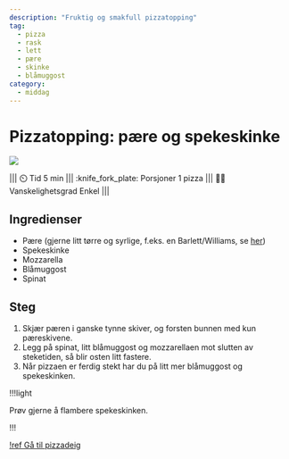 ```yaml
---
description: "Fruktig og smakfull pizzatopping"
tag:
  - pizza
  - rask
  - lett
  - pære
  - skinke
  - blåmuggost
category:
  - middag
---
```


# Pizzatopping: pære og spekeskinke

![](/static/pizza/pizza-paere.webp)

<!-- dprint-ignore-start -->
||| :timer_clock: Tid
5 min
||| :knife_fork_plate: Porsjoner
1 pizza
||| :cook: Vanskelighetsgrad
Enkel
|||
<!-- dprint-ignore-end -->

## Ingredienser

- Pære (gjerne litt tørre og syrlige, f.eks. en Barlett/Williams, se
  [her](https://www.frukt.no/ravarer/frukt/parer/))
- Spekeskinke
- Mozzarella
- Blåmuggost
- Spinat

## Steg

1. Skjær pæren i ganske tynne skiver, og forsten bunnen med kun pæreskivene.
2. Legg på spinat, litt blåmuggost og mozzarellaen mot slutten av steketiden, så blir
   osten litt fastere.
3. Når pizzaen er ferdig stekt har du på litt mer blåmuggost og spekeskinken.

!!!light

Prøv gjerne å flambere spekeskinken.

!!!

[!ref Gå til pizzadeig](/hovedretter/pizza-deig.md)
